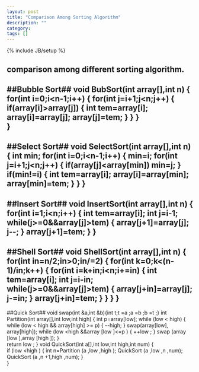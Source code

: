 ```yaml
---
layout: post
title: "Comparison Among Sorting Algorithm"
description: ""
category: 
tags: []
---
```

{% include JB/setup %}

comparison among different sorting algorithm.
---
##Bubble Sort##
	void BubSort(int array[],int n)
	{
		for(int i=0;i<n-1;i++)
		{
			for(int j=i+1;j<n;j++)
			{
				if(array[i]>array[j])
				{
					int tem=array[i];
					array[i]=array[j];
					array[j]=tem;
				}
			}
		}    
	}
---
##Select Sort##
	void SelectSort(int array[],int n)
	{
		int min;
		for(int i=0;i<n-1;i++)
		{
			min=i;
			for(int j=i+1;j<n;j++)
			{
				if(array[j]<array[min]) min=j;
			}
			if(min!=i)
			{
				int tem=array[i];
				array[i]=array[min];
				array[min]=tem;
			}
		}
	}
---
##Insert Sort##
	void InsertSort(int array[],int n)
	{
		for(int i=1;i<n;i++)
		{
			int tem=array[i];
			int j=i-1;
			while(j>=0&&array[j]>tem)
			{
				array[j+1]=array[j];
				j--;
			}
			array[j+1]=tem;
		}
	}
---
##Shell Sort##
	void ShellSort(int array[],int n)
	{
		for(int in=n/2;in>0;in/=2)
		{
			for(int k=0;k<(n-1)/in;k++)
			{
				for(int i=k+in;i<n;i+=in)
				{
					int tem=array[i];
					int j=i-in;
					while(j>=0&&array[j]>tem)
					{
						array[j+in]=array[j];
						j-=in;
					}
					array[j+in]=tem;
				}
			}
		}
	}
---
##Quick Sort##
	void swap(int &a,int &b){int t;t =a ;a =b ;b =t ;} 
	int Partition(int array[],int low,int high) 
	{ 
		int p=array[low];
		while (low < high) 
		{ 
			while (low < high && array[high] >= p) 
			{ 
				--high; 
			} 
			swap(array[low], array[high]); 
			while (low <high &&array [low ]<=p ) 
			{ 
				++low ; 
			} 
			swap (array [low ],array [high ]);
		}       
		return low ;
	} 
	void QuickSort(int a[],int low,int high,int num)
	{     
		if (low <high ) 
		{ 
			int n=Partition (a ,low ,high ); 
			QuickSort (a ,low ,n ,num); 
			QuickSort (a ,n +1,high ,num); 
		}       
	} 
